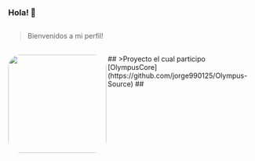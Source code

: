 ### Hola! 👋

 ## 
>Bienvenidos a mi perfil!
## 
</div>
<img align="left" height="200" style="border-radius:25px;" src="https://github.com/jorge990125/jorge990125/blob/main/bienvenidos.png?raw=true">
</div>
##
>Proyecto el cual participo
 [OlympusCore](https://github.com/jorge990125/Olympus-Source)
##
